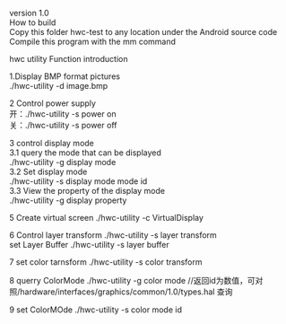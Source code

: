 version 1.0                                                                                                                                                             
How to build                                                                                                                                                           
Copy this folder hwc-test to any location                                                                                                                               under the Android source code
Compile this program with the mm command

hwc utility Function introduction                                                                                                                                       

1.Display BMP format pictures                                                                                                                                           
./hwc-utility -d image.bmp

2 Control power supply                                                                                                                                                 
开：./hwc-utility -s power on                                                                                                             
关：./hwc-utility -s power off


3 control display mode                                                                                                                                                 
 3.1 query the mode that can be displayed                                                                                          
 ./hwc-utility -g display mode                                                                                               
 3.2 Set display mode                                                                                                         
 ./hwc-utility -s display mode mode id                                                                                       
 3.3 View the property of the display mode                                                                                                                     
./hwc-utility -g display property                                                                                                           

5 Create virtual screen
./hwc-utility -c VirtualDisplay

6 Control layer transform
./hwc-utility -s layer transform                                                                                                         
set Layer Buffer
./hwc-utility -s layer buffer

7 set color tarnsform
./hwc-utility -s color transform

8  querry ColorMode
./hwc-utility -g color mode  //返回id为数值，可对照/hardware/interfaces/graphics/common/1.0/types.hal 查询

9 set ColorMOde
./hwc-utility -s color mode id
